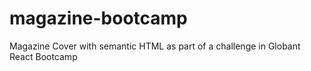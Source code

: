 # magazine-bootcamp
Magazine Cover with semantic HTML as part of a challenge in Globant React Bootcamp
